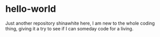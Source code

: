 # hello-world
Just another repository
shinawhite here, I am new to the whole coding thing, giving it a try to see if I can someday code for a living.
